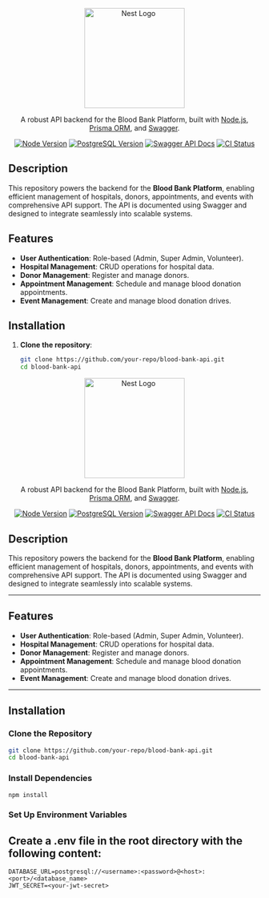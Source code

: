 <p align="center">
  <a href="https://nestjs.com/" target="blank"><img src="https://nestjs.com/img/logo-small.svg" width="200" alt="Nest Logo" /></a>
</p>

<p align="center">A robust API backend for the Blood Bank Platform, built with <a href="http://nodejs.org" target="_blank">Node.js</a>, <a href="https://www.prisma.io/" target="_blank">Prisma ORM</a>, and <a href="https://swagger.io/" target="_blank">Swagger</a>.</p>
<p align="center">
  <a href="https://nodejs.org/en/" target="_blank"><img src="https://img.shields.io/badge/node-%3E%3D%2016-green" alt="Node Version" /></a>
  <a href="https://www.postgresql.org/" target="_blank"><img src="https://img.shields.io/badge/postgresql-%3E%3D%2013-blue" alt="PostgreSQL Version" /></a>
  <a href="https://swagger.io/" target="_blank"><img src="https://img.shields.io/badge/swagger-api-orange" alt="Swagger API Docs" /></a>
  <a href="https://github.com/your-repo/blood-bank-api/actions" target="_blank"><img src="https://img.shields.io/github/actions/workflow/status/your-repo/blood-bank-api/ci.yml" alt="CI Status" /></a>
</p>

## Description

This repository powers the backend for the **Blood Bank Platform**, enabling efficient management of hospitals, donors, appointments, and events with comprehensive API support. The API is documented using Swagger and designed to integrate seamlessly into scalable systems.

## Features

- **User Authentication**: Role-based (Admin, Super Admin, Volunteer).  
- **Hospital Management**: CRUD operations for hospital data.  
- **Donor Management**: Register and manage donors.  
- **Appointment Management**: Schedule and manage blood donation appointments.  
- **Event Management**: Create and manage blood donation drives.  

## Installation

1. **Clone the repository**:
   ```bash
   git clone https://github.com/your-repo/blood-bank-api.git
   cd blood-bank-api

<p align="center">
  <a href="https://nestjs.com/" target="blank"><img src="https://nestjs.com/img/logo-small.svg" width="200" alt="Nest Logo" /></a>
</p>

<p align="center">A robust API backend for the Blood Bank Platform, built with <a href="http://nodejs.org" target="_blank">Node.js</a>, <a href="https://www.prisma.io/" target="_blank">Prisma ORM</a>, and <a href="https://swagger.io/" target="_blank">Swagger</a>.</p>
<p align="center">
  <a href="https://nodejs.org/en/" target="_blank"><img src="https://img.shields.io/badge/node-%3E%3D%2016-green" alt="Node Version" /></a>
  <a href="https://www.postgresql.org/" target="_blank"><img src="https://img.shields.io/badge/postgresql-%3E%3D%2013-blue" alt="PostgreSQL Version" /></a>
  <a href="https://swagger.io/" target="_blank"><img src="https://img.shields.io/badge/swagger-api-orange" alt="Swagger API Docs" /></a>
  <a href="https://github.com/your-repo/blood-bank-api/actions" target="_blank"><img src="https://img.shields.io/github/actions/workflow/status/your-repo/blood-bank-api/ci.yml" alt="CI Status" /></a>
</p>

## Description

This repository powers the backend for the **Blood Bank Platform**, enabling efficient management of hospitals, donors, appointments, and events with comprehensive API support. The API is documented using Swagger and designed to integrate seamlessly into scalable systems.

---

## Features

- **User Authentication**: Role-based (Admin, Super Admin, Volunteer).  
- **Hospital Management**: CRUD operations for hospital data.  
- **Donor Management**: Register and manage donors.  
- **Appointment Management**: Schedule and manage blood donation appointments.  
- **Event Management**: Create and manage blood donation drives.  

---

## Installation

### Clone the Repository

```bash
git clone https://github.com/your-repo/blood-bank-api.git
cd blood-bank-api
```

### Install Dependencies

```
npm install
```
### Set Up Environment Variables

## Create a .env file in the root directory with the following content:

```
DATABASE_URL=postgresql://<username>:<password>@<host>:<port>/<database_name>
JWT_SECRET=<your-jwt-secret>
```






